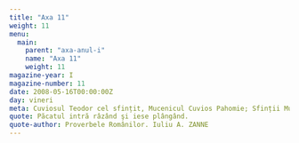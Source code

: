 ```yaml
---
title: "Axa 11"
weight: 11
menu:
  main:
    parent: "axa-anul-i"
    name: "Axa 11"
    weight: 11
magazine-year: I
magazine-number: 11
date: 2008-05-16T00:00:00Z
day: vineri
meta: Cuviosul Teodor cel sfințit, Mucenicul Cuvios Pahomie; Sfinții Mucenici Isaachie, Simeon şi Petru
quote: Păcatul intră râzând şi iese plângând.
quote-author: Proverbele Românilor. Iuliu A. ZANNE
---
```


